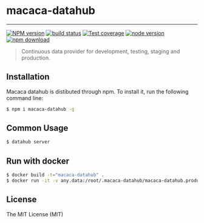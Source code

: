 # macaca-datahub

---

[![NPM version][npm-image]][npm-url]
[![build status][travis-image]][travis-url]
[![Test coverage][coveralls-image]][coveralls-url]
[![node version][node-image]][node-url]
[![npm download][download-image]][download-url]

[npm-image]: https://img.shields.io/npm/v/macaca-datahub.svg?style=flat-square
[npm-url]: https://npmjs.org/package/macaca-datahub
[travis-image]: https://img.shields.io/travis/macacajs/macaca-datahub.svg?style=flat-square
[travis-url]: https://travis-ci.org/macacajs/macaca-datahub
[coveralls-image]: https://img.shields.io/coveralls/macacajs/macaca-datahub.svg?style=flat-square
[coveralls-url]: https://coveralls.io/r/macacajs/macaca-datahub?branch=master
[node-image]: https://img.shields.io/badge/node.js-%3E=_7-green.svg?style=flat-square
[node-url]: http://nodejs.org/download/
[download-image]: https://img.shields.io/npm/dm/macaca-datahub.svg?style=flat-square
[download-url]: https://npmjs.org/package/macaca-datahub

> Continuous data provider for development, testing, staging and production.

## Installation

Macaca datahub is distibuted through npm. To install it, run the following command line:

```bash
$ npm i macaca-datahub -g
```

## Common Usage

```bash
$ datahub server
```

## Run with docker

```bash
$ docker build -t="macaca-datahub" .
$ docker run -it -v any.data:/root/.macaca-datahub/macaca-datahub.production.data -p 9200:9200 macaca-datahub
```

## License

The MIT License (MIT)
